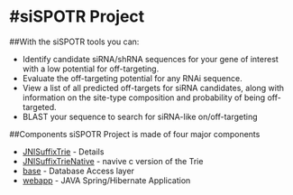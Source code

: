 #siSPOTR Project
===============
##With the siSPOTR tools you can: 
* Identify candidate siRNA/shRNA sequences for your gene of interest with a low potential for off-targeting.
* Evaluate the off-targeting potential for any RNAi sequence.
* View a list of all predicted off-targets for siRNA candidates, along with information on the site-type composition and probability of being off-targeted.
* BLAST your sequence to search for siRNA-like on/off-targeting


##Components
siSPOTR Project is made of four major components
* [JNISuffixTrie](https://github.com/ui-icts/sispotr-project/tree/master/JNISuffix) - Details
* [JNISuffixTrieNative](https://github.com/ui-icts/sispotr-project/tree/master/JNISuffixNative) - navive c version of the Trie
* [base](https://github.com/ui-icts/sispotr-project/tree/master/base) - Database Access layer
* [webapp](https://github.com/ui-icts/sispotr-project/tree/master/webapp) - JAVA Spring/Hibernate Application



